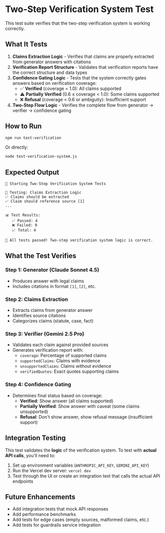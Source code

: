 # Two-Step Verification System Test

This test suite verifies that the two-step verification system is working correctly.

## What It Tests

1. **Claims Extraction Logic** - Verifies that claims are properly extracted from generator answers with citations
2. **Verification Report Structure** - Validates that verification reports have the correct structure and data types
3. **Confidence Gating Logic** - Tests that the system correctly gates answers based on verification coverage:
   - ✅ **Verified** (coverage = 1.0): All claims supported
   - ⚠️ **Partially Verified** (0.6 ≤ coverage < 1.0): Some claims supported
   - ❌ **Refusal** (coverage < 0.6 or ambiguity): Insufficient support
4. **Two-Step Flow Logic** - Verifies the complete flow from generator → verifier → confidence gating

## How to Run

```bash
npm run test:verification
```

Or directly:
```bash
node test-verification-system.js
```

## Expected Output

```
🚀 Starting Two-Step Verification System Tests

🧪 Testing: Claims Extraction Logic
✅ Claims should be extracted
✅ Claim should reference source [1]
...

📊 Test Results:
   ✅ Passed: 4
   ❌ Failed: 0
   📈 Total: 4

🎉 All tests passed! Two-step verification system logic is correct.
```

## What the Test Verifies

### Step 1: Generator (Claude Sonnet 4.5)
- Produces answer with legal claims
- Includes citations in format `[1]`, `[2]`, etc.

### Step 2: Claims Extraction
- Extracts claims from generator answer
- Identifies source citations
- Categorizes claims (statute, case, fact)

### Step 3: Verifier (Gemini 2.5 Pro)
- Validates each claim against provided sources
- Generates verification report with:
  - `coverage`: Percentage of supported claims
  - `supportedClaims`: Claims with evidence
  - `unsupportedClaims`: Claims without evidence
  - `verifiedQuotes`: Exact quotes supporting claims

### Step 4: Confidence Gating
- Determines final status based on coverage:
  - **Verified**: Show answer (all claims supported)
  - **Partially Verified**: Show answer with caveat (some claims unsupported)
  - **Refusal**: Don't show answer, show refusal message (insufficient support)

## Integration Testing

This test validates the **logic** of the verification system. To test with **actual API calls**, you'll need to:

1. Set up environment variables (`ANTHROPIC_API_KEY`, `GEMINI_API_KEY`)
2. Run the Vercel dev server: `vercel dev`
3. Test through the UI or create an integration test that calls the actual API endpoints

## Future Enhancements

- Add integration tests that mock API responses
- Add performance benchmarks
- Add tests for edge cases (empty sources, malformed claims, etc.)
- Add tests for guardrails service integration


